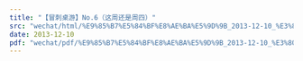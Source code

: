```yaml
---
title: "【冒刺桌游】No.6（这周还是周四）"
src: "wechat/html/%E9%85%B7%E5%84%BF%E8%AE%BA%E5%9D%9B_2013-12-10_%E3%80%90%E5%86%92%E5%88%BA%E6%A1%8C%E6%B8%B8%E3%80%91No.6%EF%BC%88%E8%BF%99%E5%91%A8%E8%BF%98%E6%98%AF%E5%91%A8%E5%9B%9B%EF%BC%89.html"
date: 2013-12-10
pdf: "wechat/pdf/%E9%85%B7%E5%84%BF%E8%AE%BA%E5%9D%9B_2013-12-10_%E3%80%90%E5%86%92%E5%88%BA%E6%A1%8C%E6%B8%B8%E3%80%91No.6%EF%BC%88%E8%BF%99%E5%91%A8%E8%BF%98%E6%98%AF%E5%91%A8%E5%9B%9B%EF%BC%89.pdf"
---
```

